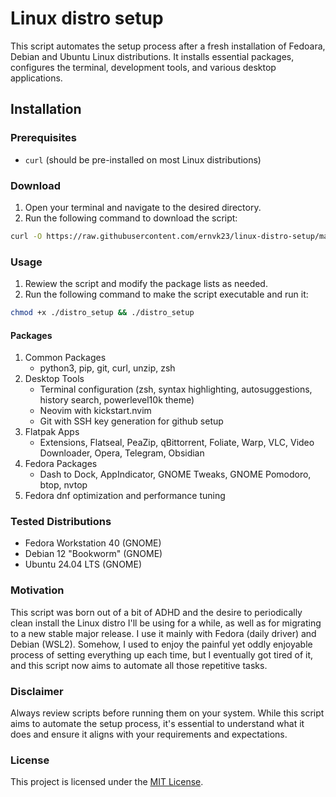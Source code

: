# Linux distro setup

This script automates the setup process after a fresh installation of Fedoara, Debian and Ubuntu Linux distributions. It installs essential packages, configures the terminal, development tools, and various desktop applications.

## Installation

### Prerequisites
- `curl` (should be pre-installed on most Linux distributions)

### Download
1. Open your terminal and navigate to the desired directory.
2. Run the following command to download the script:
```bash
curl -O https://raw.githubusercontent.com/ernvk23/linux-distro-setup/main/distro_setup
```
### Usage
1. Rewiew the script and modify the package lists as needed.
2. Run the following command to make the script executable and run it:
```bash
chmod +x ./distro_setup && ./distro_setup
```

#### Packages
1. Common Packages
    - python3, pip, git, curl, unzip, zsh
2. Desktop Tools
    - Terminal configuration (zsh, syntax highlighting, autosuggestions, history search, powerlevel10k theme)
    - Neovim with kickstart.nvim
    - Git with SSH key generation for github setup
3. Flatpak Apps
    - Extensions, Flatseal, PeaZip, qBittorrent, Foliate, Warp, VLC, Video Downloader, Opera,  Telegram, Obsidian
4. Fedora Packages
    - Dash to Dock, AppIndicator, GNOME Tweaks, GNOME Pomodoro, btop, nvtop
5. Fedora dnf optimization and performance tuning

### Tested Distributions
- Fedora Workstation 40 (GNOME)
- Debian 12 "Bookworm" (GNOME)
- Ubuntu 24.04 LTS (GNOME)

### Motivation
This script was born out of a bit of ADHD and the desire to periodically clean install the Linux distro I'll be using for a while, as well as for migrating to a new stable major release. I use it mainly with Fedora (daily driver) and Debian (WSL2). Somehow, I used to enjoy the painful yet oddly enjoyable process of setting everything up each time, but I eventually got tired of it, and this script now aims to automate all those repetitive tasks.

### Disclaimer
Always review scripts before running them on your system. While this script aims to automate the setup process, it's essential to understand what it does and ensure it aligns with your requirements and expectations.

### License
This project is licensed under the [MIT License](LICENSE.md).
